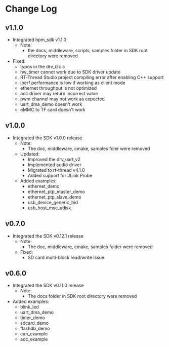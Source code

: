# Change Log

## v1.1.0
- Integrated hpm_sdk v1.1.0
  - Note:
    - the docs, middleware, scripts, samples folder in SDK root directory were removed
- Fixed:
  - typos in the drv_i2c.c
  - hw_timer cannot work due to SDK driver update
  - RT-Thread Studio project compiling error after enabling C++ support
  - iperf performance is low if working as client mode
  - ethernet throughput is not optimized
  - adc driver may return incorrect value
  - pwm channel may not work as expected
  - uart_dma_demo doesn't work
  - eMMC to TF card doesn't work

## v1.0.0
- Integrated the SDK v1.0.0 release
  - Note:
    - The doc, middleware, cmake, samples foler were removed
  - Updated:
    - Improved the drv_uart_v2
    - Implemented audio driver
    - Migrated to rt-thread v4.1.0
    - Added support for JLink Probe
  - Added examples:
    - ethernet_demo
    - ethernet_ptp_master_demo
    - ethernet_ptp_slave_demo
    - usb_device_generic_hid
    - usb_host_msc_udisk


## v0.7.0
- Integrated the SDK v0.12.1 release
  - Note:
    - The doc, middleware, cmake, samples folder were removed
  - Fixed:
    - SD card multi-block read/write issue

## v0.6.0
- Integrated the SDK v0.11.0 release
  - Note:
    - The docs folder in SDK root directory were removed
- Added examples:
  - blink_led
  - uart_dma_demo
  - timer_demo
  - sdcard_demo
  - flashdb_demo
  - can_example
  - adc_example
